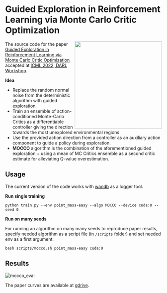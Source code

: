 # Guided Exploration in Reinforcement Learning via Monte Carlo Critic Optimization

<img align="right" width="280" src="https://user-images.githubusercontent.com/23639048/174118217-84722ed8-3fa1-4159-b9b4-4b0913841cbc.png">

The source code for the paper [Guided Exploration in Reinforcement Learning via Monte Carlo Critic Optimization](https://arxiv.org/abs/2206.12674) accepted at [ICML 2022, DARL Workshop](https://darl-workshop.github.io).

__Idea__
* Replace the random normal noise from the deterministic algorithm with guided exploration
* Train an ensemble of action-conditioned Monte-Carlo Critics as a differentiable controller giving the direction towards the most unexplored environmental regions
* Use the provided action direction from a controller as an auxiliary action component to guide a policy during exploration.
* __MOCCO__ algorithm is the combination of the aforementioned guided exploration + using a mean of MC Critics ensemble as a second critic estimate for alleviating Q-value overestimation.

## Usage

The current version of the code works with [wandb](https://wandb.ai) as a logger tool.

__Run single training__

```
python train.py --env point_mass-easy --algo MOCCO --device cuda:0 --seed 0
```

__Run on many seeds__

For running an algorithm on many many seeds to reproduce paper results, specify needed algorithm as a script file (in `/scripts` folder) and set needed env as a first argument:

```
bash scripts/mocco.sh point_mass-easy cuda:0
```

## Results

![mocco_eval](https://user-images.githubusercontent.com/23639048/174117437-adbfa41a-606c-4e85-95c8-d39c41766920.png)

The paper curves are available at [gdrive](https://drive.google.com/drive/folders/1opz875E3bbu1qCW8uzRoB45sm31ZKfbl?usp=sharing).
